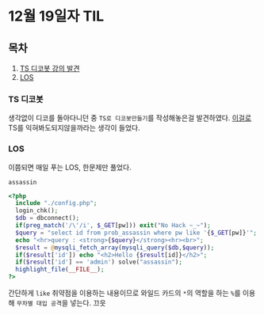 # 12월 19일자 TIL

## 목차

1. [TS 디코봇 강의 발견](#TS-디코봇)
2. [LOS](#LOS)

### TS 디코봇

생각없이 디코를 돌아다니던 중 `TS로 디코봇만들기`를 작성해놓은걸 발견하였다.
[이걸로](https://ts.dugom.ml/5393df1816414d5d9b4c37f774614c35) TS를 익혀봐도되지않을까라는 생각이 들었다.

### LOS

이쯤되면 매일 푸는 LOS, 한문제만 풀었다.

`assassin`
```php
<?php 
  include "./config.php"; 
  login_chk(); 
  $db = dbconnect(); 
  if(preg_match('/\'/i', $_GET[pw])) exit("No Hack ~_~"); 
  $query = "select id from prob_assassin where pw like '{$_GET[pw]}'"; 
  echo "<hr>query : <strong>{$query}</strong><hr><br>"; 
  $result = @mysqli_fetch_array(mysqli_query($db,$query)); 
  if($result['id']) echo "<h2>Hello {$result[id]}</h2>"; 
  if($result['id'] == 'admin') solve("assassin"); 
  highlight_file(__FILE__); 
?>
```
간단하게 `like` 취약점을 이용하는 내용이므로
와일드 카드의 `*`의 역할을 하는 `%`를 이용해 `무차별 대입 공격`을 넣는다.
끄읏
